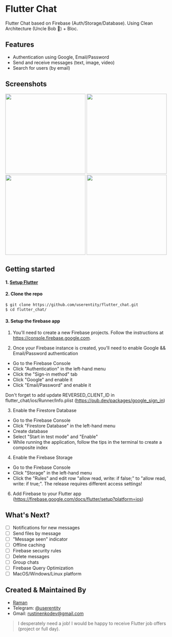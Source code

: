 # Flutter Chat
Flutter Chat based on Firebase (Auth/Storage/Database).
Using Clean Architecture (Uncle Bob 🥰) + Bloc.

## Features

* Authentication using Google, Email/Password
* Send and receive messages (text, image, video)
* Search for users (by email)

## Screenshots
<p>
<img src="https://raw.githubusercontent.com/userentity/flutterchat/master/screenshots/g1.png" width="250">
<img src="https://raw.githubusercontent.com/userentity/flutterchat/master/screenshots/g2.png" width="250">
<img src="https://raw.githubusercontent.com/userentity/flutterchat/master/screenshots/g3.png" width="250">
<img src="https://raw.githubusercontent.com/userentity/flutterchat/master/screenshots/g4.png" width="250">
</p>

## Getting started

#### 1. [Setup Flutter](https://flutter.dev/docs/get-started/install)

#### 2. Clone the repo

```sh
$ git clone https://github.com/userentity/flutter_chat.git
$ cd flutter_chat/
```

#### 3. Setup the firebase app

1. You'll need to create a new Firebase projects. Follow the instructions at https://console.firebase.google.com.

2. Once your Firebase instance is created, you'll need to enable Google && Email/Password authentication
* Go to the Firebase Console
* Click "Authentication" in the left-hand menu
* Click the "Sign-in method" tab
* Click "Google" and enable it
* Click "Email/Password" and enable it

Don't forget to add update REVERSED_CLIENT_ID in flutter_chat/ios/Runner/Info.plist (https://pub.dev/packages/google_sign_in)

3. Enable the Firestore Database
* Go to the Firebase Console
* Click "Firestore Database" in the left-hand menu
* Create database
* Select "Start in test mode" and "Enable"
* While running the application, follow the tips in the terminal to create a composite index

4. Enable the Firebase Storage
* Go to the Firebase Console
* Click "Storage" in the left-hand menu
* Click the "Rules" and edit row "allow read, write: if false;" to "allow read, write: if true;". The release requires different access settings!

6. Add Firebase to your Flutter app (https://firebase.google.com/docs/flutter/setup?platform=ios)

## What's Next?
- [ ] Notifications for new messages
- [ ] Send files by message
- [ ] "Message seen" indicator
- [ ] Offline caching
- [ ] Firebase security rules
- [ ] Delete messages
- [ ] Group chats
- [ ] Firebase Query Optimization
- [ ] MacOS/Windows/Linux platform 

## Created & Maintained By
* [Raman](https://github.com/userentity)
* Telegram: [@userentity](https://t.me/userentity)
* Gmail: [rustinenkodev@gmail.com](mailto:https://rustinenkodev@gmail.com)
> I desperately need a job! I would be happy to receive Flutter job offers (project or full day).